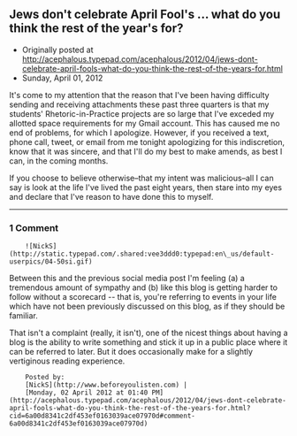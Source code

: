 ## Jews don't celebrate April Fool's ... what do you think the rest of the year's for?

 * Originally posted at http://acephalous.typepad.com/acephalous/2012/04/jews-dont-celebrate-april-fools-what-do-you-think-the-rest-of-the-years-for.html
 * Sunday, April 01, 2012



It's come to my attention that the reason that I've been having difficulty sending and receiving attachments these past three quarters is that my students' Rhetoric-in-Practice projects are so large that I've exceded my allotted space requirements for my Gmail account. This has caused me no end of problems, for which I apologize. However, if you received a text, phone call, tweet, or email from me tonight apologizing for this indiscretion, know that it was sincere, and that I'll do my best to make amends, as best I can, in the coming months.

If you choose to believe otherwise–that my intent was malicious–all I can say is look at the life I've lived the past eight years, then stare into my eyes and declare that I've reason to have done this to myself.

		

* * *

### 1 Comment 

		

                
[]()

	

		![NickS](http://static.typepad.com/.shared:vee3ddd0:typepad:en\_us/default-userpics/04-50si.gif)
	

	

		

Between this and the previous social media post I'm feeling (a) a tremendous amount of sympathy and (b) like this blog is getting harder to follow without a scorecard -- that is, you're referring to events in your life which have not been previously discussed on this blog, as if they should be familiar.

That isn't a complaint (really, it isn't), one of the nicest things about having a blog is the ability to write something and stick it up in a public place where it can be referred to later. But it does occasionally make for a slightly vertiginous reading experience.

	

		Posted by:
		[NickS](http://www.beforeyoulisten.com) |
		[Monday, 02 April 2012 at 01:40 PM](http://acephalous.typepad.com/acephalous/2012/04/jews-dont-celebrate-april-fools-what-do-you-think-the-rest-of-the-years-for.html?cid=6a00d8341c2df453ef0163039ace07970d#comment-6a00d8341c2df453ef0163039ace07970d)

		

        